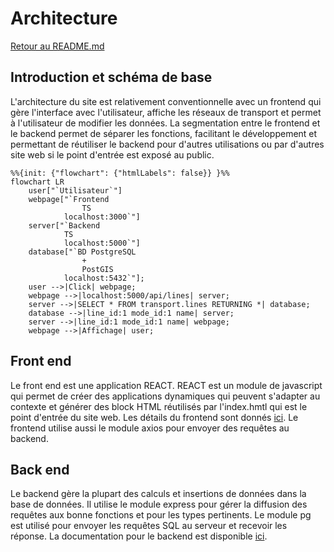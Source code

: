 # Architecture
[Retour au README.md](../../README.md)

## Introduction et schéma de base
L'architecture du site est relativement conventionnelle avec un frontend qui gère l'interface avec l'utilisateur, affiche les réseaux de transport et permet à l'utilisateur de modifier les données. La segmentation entre le frontend et le backend permet de séparer les fonctions, facilitant le développement et permettant de réutiliser le backend pour d'autres utilisations ou par d'autres site web si le point d'entrée est exposé au public. 
```mermaid
%%{init: {"flowchart": {"htmlLabels": false}} }%%
flowchart LR
    user["`Utilisateur`"]
    webpage["`Frontend
                TS
            localhost:3000`"]
    server["`Backend
            TS
            localhost:5000`"]
    database["`BD PostgreSQL
                +
                PostGIS
            localhost:5432`"];
    user -->|Click| webpage;
    webpage -->|localhost:5000/api/lines| server;
    server -->|SELECT * FROM transport.lines RETURNING *| database;
    database -->|line_id:1 mode_id:1 name| server;
    server -->|line_id:1 mode_id:1 name| webpage;
    webpage -->|Affichage| user;

```
## Front end
Le front end est une application REACT. REACT est un module de javascript qui permet de créer des applications dynamiques qui peuvent s'adapter au contexte et générer des block HTML réutilisés par l'index.hmtl qui est le point d'entrée du site web. Les détails du frontend sont donnés [ici](../frontend/frontend_doc.md). Le frontend utilise aussi le module axios pour envoyer des requêtes au backend.

## Back end
Le backend gère la plupart des calculs et insertions de données dans la base de données. Il utilise le module express pour gérer la diffusion des requêtes aux bonne fonctions et pour les types pertinents. Le module pg est utilisé pour envoyer les requêtes SQL au serveur et recevoir les réponse. La documentation pour le backend est disponible [ici](../api/API%20implementation.md).
